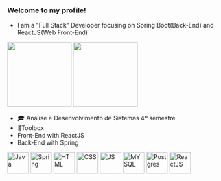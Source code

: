 ### Welcome to my profile!

- I am a "Full Stack" Developer focusing on Spring Boot(Back-End) and ReactJS(Web Front-End)

<div>
    <img height="150em" src="https://github-readme-stats-ten-gilt.vercel.app/api?username=eijilucas&show_icons=true&theme=dark&count_private=true">
    <img height="150em" src="https://github-readme-stats-ten-gilt.vercel.app/api/top-langs/?username=eijilucas&layout=compact&theme=dracula">
</div>

- 🎓 Análise e Desenvolvimento de Sistemas 4º semestre
- 🧰Toolbox
- Front-End with ReactJS
- Back-End with Spring

<div>
  <img align="center" alt="Java" height="50em" src="https://www.svgrepo.com/show/303388/java-4-logo.svg">
  <img align="center" alt="Spring" height="50em" src='https://cdn.worldvectorlogo.com/logos/spring-3.svg'>
  <img align="center" alt="HTML" height="50em" src="https://cdn.worldvectorlogo.com/logos/html-1.svg">
  <img align="center" alt="CSS" height="50em" src="https://cdn.worldvectorlogo.com/logos/css-3.svg">
  <img align="center" alt="JS" height="50em" src="https://cdn.worldvectorlogo.com/logos/logo-javascript.svg">
  <img align="center" alt="MYSQL" height="50em" src="https://cdn.worldvectorlogo.com/logos/mysql-6.svg">
  <img align="center" alt="Postgres" height="50em" src="https://www.vectorlogo.zone/logos/postgresql/postgresql-icon.svg">
  <img align="center" alt="ReactJS" height="50em" src="https://cdn.worldvectorlogo.com/logos/react-2.svg">
</div>
